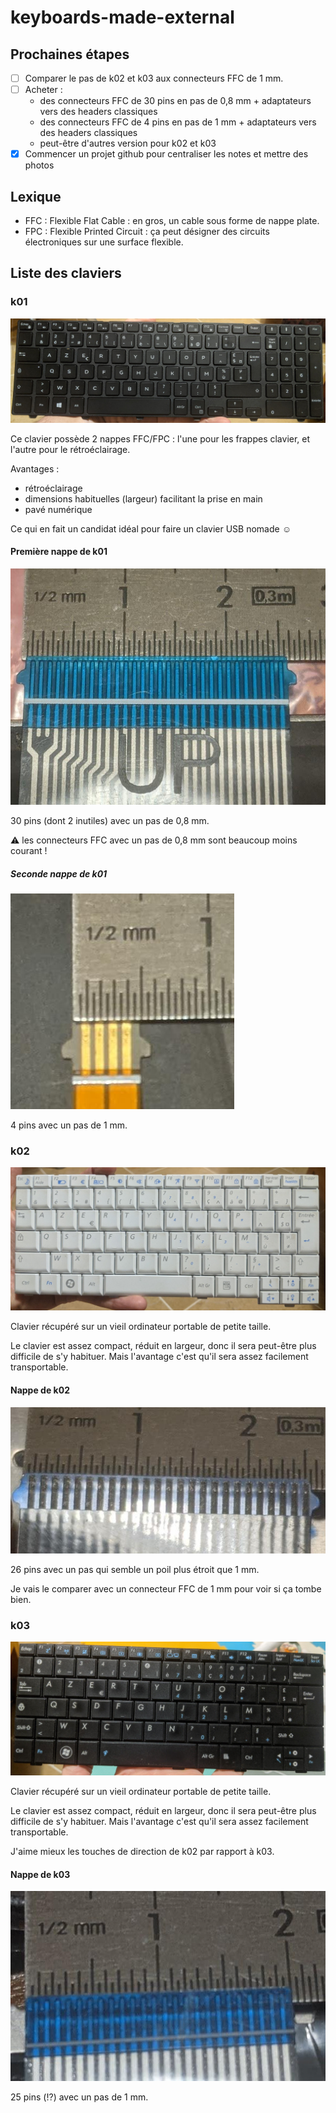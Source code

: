 # keyboards-made-external

## Prochaines étapes

* [ ] Comparer le pas de k02 et k03 aux connecteurs FFC de 1 mm.
* [ ] Acheter :
  * des connecteurs FFC de 30 pins en pas de 0,8 mm + adaptateurs vers des headers classiques
  * des connecteurs FFC de 4 pins en pas de 1 mm + adaptateurs vers des headers classiques
  * peut-être d'autres version pour k02 et k03
* [x] Commencer un projet github pour centraliser les notes et mettre des photos

## Lexique

* FFC : Flexible Flat Cable : en gros, un cable sous forme de nappe plate.
* FPC : Flexible Printed Circuit : ça peut désigner des circuits électroniques sur une surface flexible.

## Liste des claviers

### k01

![Photo de face de k01](images/k01.jpg)

Ce clavier possède 2 nappes FFC/FPC : l'une pour les frappes clavier, et l'autre pour le rétroéclairage.

Avantages :

* rétroéclairage
* dimensions habituelles (largeur) facilitant la prise en main
* pavé numérique

Ce qui en fait un candidat idéal pour faire un clavier USB nomade ☺️

#### Première nappe de k01

![Première nappe de k01](images/k01_pins.jpg)

30 pins (dont 2 inutiles) avec un pas de 0,8 mm.

⚠️ les connecteurs FFC avec un pas de 0,8 mm sont beaucoup moins courant !

##### Seconde nappe de k01

![Seconde nappe de k01](images/k01_pins2.jpg)

4 pins avec un pas de 1 mm.

### k02

![Photo de face de k02](images/k02.jpg)

Clavier récupéré sur un vieil ordinateur portable de petite taille.

Le clavier est assez compact, réduit en largeur, donc il sera peut-être plus difficile de s'y habituer.
Mais l'avantage c'est qu'il sera assez facilement transportable.

#### Nappe de k02

![Nappe de k02](images/k02_pins.jpg)

26 pins avec un pas qui semble un poil plus étroit que 1 mm.

Je vais le comparer avec un connecteur FFC de 1 mm pour voir si ça tombe bien.

### k03

![Photo de face de k03](images/k03.jpg)

Clavier récupéré sur un vieil ordinateur portable de petite taille.

Le clavier est assez compact, réduit en largeur, donc il sera peut-être plus difficile de s'y habituer.
Mais l'avantage c'est qu'il sera assez facilement transportable.

J'aime mieux les touches de direction de k02 par rapport à k03.

#### Nappe de k03

![Nappe de k03](images/k03_pins.jpg)

25 pins (⁉️) avec un pas de 1 mm.
